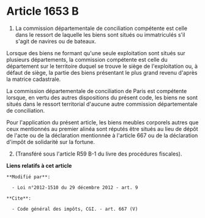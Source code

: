 # Article 1653 B

1. La commission départementale de conciliation compétente est celle dans le ressort de laquelle les biens sont situés ou
immatriculés s'il s'agit de navires ou de bateaux. 

Lorsque des biens ne formant qu'une seule exploitation sont situés sur plusieurs départements, la commission compétente est
celle du département sur le territoire duquel se trouve le siège de l'exploitation ou, à défaut de siège, la partie des biens
présentant le plus grand revenu d'après la matrice cadastrale. 

La commission départementale de conciliation de Paris est compétente lorsque, en vertu des autres dispositions du présent
code, les biens ne sont situés dans le ressort territorial d'aucune autre commission départementale de conciliation. 

Pour l'application du présent article, les biens meubles corporels autres que ceux mentionnés au premier alinéa sont réputés
être situés au lieu de dépôt de l'acte ou de la déclaration mentionnée à l'article 667 ou de la déclaration d'impôt de
solidarité sur la fortune. 

2. (Transféré sous l'article R59 B-1 du livre des procédures fiscales).

**Liens relatifs à cet article**

	**Modifié par**:

	  - Loi n°2012-1510 du 29 décembre 2012 - art. 9

	**Cite**:

	  - Code général des impôts, CGI. - art. 667 (V)
